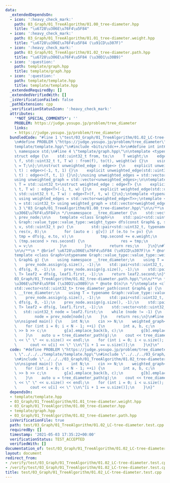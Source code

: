 ```yaml
---
data:
  _extendedDependsOn:
  - icon: ':heavy_check_mark:'
    path: 03_Graph/01_TreeAlgorithm/01.00_tree-diameter.hpp
    title: "\u6728\u306E\u76F4\u5F84"
  - icon: ':heavy_check_mark:'
    path: 03_Graph/01_TreeAlgorithm/01.01_tree-diameter.weight.hpp
    title: "\u6728\u306E\u76F4\u5F84 (\u91CD\u307F)"
  - icon: ':heavy_check_mark:'
    path: 03_Graph/01_TreeAlgorithm/01.02_tree-diameter.path.hpp
    title: "\u6728\u306E\u76F4\u5F84 (\u30D1\u30B9)"
  - icon: ':question:'
    path: template/graph.hpp
    title: template/graph.hpp
  - icon: ':question:'
    path: template/template.hpp
    title: template/template.hpp
  _extendedRequiredBy: []
  _extendedVerifiedWith: []
  _isVerificationFailed: false
  _pathExtension: cpp
  _verificationStatusIcon: ':heavy_check_mark:'
  attributes:
    '*NOT_SPECIAL_COMMENTS*': ''
    PROBLEM: https://judge.yosupo.jp/problem/tree_diameter
    links:
    - https://judge.yosupo.jp/problem/tree_diameter
  bundledCode: "#line 1 \"test/03_Graph/01_TreeAlgorithm/01.02_LC-tree-diameter.test.cpp\"\
    \n#define PROBLEM \"https://judge.yosupo.jp/problem/tree_diameter\"\n#line 1 \"\
    template/template.hpp\"\n#include <bits/stdc++.h>\n#define int int64_t\nusing\
    \ namespace std;\n#line 4 \"template/graph.hpp\"\n\ntemplate <typename T = std::uint32_t>\n\
    struct edge {\n    std::uint32_t from, to;\n    T weight;\n    edge(std::uint32_t\
    \ f, std::uint32_t t, T w) : from(f), to(t), weight(w) {}\n    using weight_type\
    \ = T;\n};\n\nstruct unweighted_edge : edge<> {\n    explicit unweighted_edge(std::uint32_t\
    \ t) : edge<>(-1, t, 1) {}\n    explicit unweighted_edge(std::uint32_t f, std::uint32_t\
    \ t) : edge<>(f, t, 1) {}\n};\nusing unweighted_edges = std::vector<unweighted_edge>;\n\
    using unweighted_graph = std::vector<unweighted_edges>;\n\ntemplate <typename\
    \ T = std::uint32_t>\nstruct weighted_edge : edge<T> {\n    explicit weighted_edge(std::uint32_t\
    \ t, T w) : edge<T>(-1, t, w) {}\n    explicit weighted_edge(std::uint32_t f,\
    \ std::uint32_t t, T w) : edge<T>(f, t, w) {}\n};\ntemplate <typename T = std::uint32_t>\
    \ using weighted_edges = std::vector<weighted_edge<T>>;\ntemplate <typename T\
    \ = std::uint32_t> using weighted_graph = std::vector<weighted_edges<T>>;\n#line\
    \ 3 \"03_Graph/01_TreeAlgorithm/01.00_tree-diameter.hpp\"\n\n/**\n * @brief \u6728\
    \u306E\u76F4\u5F84\n */\nnamespace __tree_diameter {\n    std::vector<std::uint32_t>\
    \ prev_node;\n\n    template <class Graph>\n    std::pair<std::uint32_t, typename\
    \ Graph::value_type::value_type::weight_type> dfs(const Graph& g, std::uint32_t\
    \ v, std::uint32_t pv) {\n        std::pair<std::uint32_t, typename Graph::value_type::value_type::weight_type>\
    \ res(v, 0);\n        for (auto e : g[v]) if (e.to != pv) {\n            auto\
    \ tmp = dfs(g, e.to, v);\n            tmp.second += e.weight;\n            if\
    \ (tmp.second > res.second) {\n                res = tmp;\n                prev_node[e.to]\
    \ = v;\n            }\n        }\n        return res;\n    }\n}\n#line 3 \"03_Graph/01_TreeAlgorithm/01.01_tree-diameter.weight.hpp\"\
    \n\n/**\n * @brief \u6728\u306E\u76F4\u5F84 (\u91CD\u307F)\n * @note O(n)\n */\n\
    template <class Graph>\ntypename Graph::value_type::value_type::weight_type tree_diameter_weight(const\
    \ Graph& g) {\n    using namespace __tree_diameter;\n    using T = typename Graph::value_type::value_type::weight_type;\n\
    \    prev_node.assign(g.size(), -1);\n    std::pair<std::uint32_t, T> leaf1 =\
    \ dfs(g, 0, -1);\n    prev_node.assign(g.size(), -1);\n    std::pair<std::uint32_t,\
    \ T> leaf2 = dfs(g, leaf1.first, -1);\n    return leaf2.second;\n}\n#line 3 \"\
    03_Graph/01_TreeAlgorithm/01.02_tree-diameter.path.hpp\"\n\n/**\n * @brief \u6728\
    \u306E\u76F4\u5F84 (\u30D1\u30B9)\n * @note O(n)\n */\ntemplate <class Graph>\n\
    std::vector<std::uint32_t> tree_diameter_path(const Graph& g) {\n    using namespace\
    \ __tree_diameter;\n    using T = typename Graph::value_type::value_type::weight_type;\n\
    \    prev_node.assign(g.size(), -1);\n    std::pair<std::uint32_t, T> leaf1 =\
    \ dfs(g, 0, -1);\n    prev_node.assign(g.size(), -1);\n    std::pair<std::uint32_t,\
    \ T> leaf2 = dfs(g, leaf1.first, -1);\n    std::vector<std::uint32_t> res;\n \
    \   std::uint32_t node = leaf2.first;\n    while (node != -1) {\n        res.emplace_back(node);\n\
    \        node = prev_node[node];\n    }\n    return res;\n}\n#line 5 \"test/03_Graph/01_TreeAlgorithm/01.02_LC-tree-diameter.test.cpp\"\
    \n\nsigned main() {\n    int N;\n    cin >> N;\n    weighted_graph<int> g(N);\n\
    \    for (int i = 0; i < N - 1; ++i) {\n        int a, b, c;\n        cin >> a\
    \ >> b >> c;\n        g[a].emplace_back(b, c);\n        g[b].emplace_back(a, c);\n\
    \    }\n    auto u = tree_diameter_path(g);\n    cout << tree_diameter_weight(g)\
    \ << \" \" << u.size() << endl;\n    for (int i = 0; i < u.size(); ++i) {\n  \
    \      cout << u[i] << \" \\n\"[i + 1 == u.size()];\n    }\n}\n"
  code: "#define PROBLEM \"https://judge.yosupo.jp/problem/tree_diameter\"\n#include\
    \ \"../../../template/template.hpp\"\n#include \"../../../03_Graph/01_TreeAlgorithm/01.01_tree-diameter.weight.hpp\"\
    \n#include \"../../../03_Graph/01_TreeAlgorithm/01.02_tree-diameter.path.hpp\"\
    \n\nsigned main() {\n    int N;\n    cin >> N;\n    weighted_graph<int> g(N);\n\
    \    for (int i = 0; i < N - 1; ++i) {\n        int a, b, c;\n        cin >> a\
    \ >> b >> c;\n        g[a].emplace_back(b, c);\n        g[b].emplace_back(a, c);\n\
    \    }\n    auto u = tree_diameter_path(g);\n    cout << tree_diameter_weight(g)\
    \ << \" \" << u.size() << endl;\n    for (int i = 0; i < u.size(); ++i) {\n  \
    \      cout << u[i] << \" \\n\"[i + 1 == u.size()];\n    }\n}"
  dependsOn:
  - template/template.hpp
  - 03_Graph/01_TreeAlgorithm/01.01_tree-diameter.weight.hpp
  - 03_Graph/01_TreeAlgorithm/01.00_tree-diameter.hpp
  - template/graph.hpp
  - 03_Graph/01_TreeAlgorithm/01.02_tree-diameter.path.hpp
  isVerificationFile: true
  path: test/03_Graph/01_TreeAlgorithm/01.02_LC-tree-diameter.test.cpp
  requiredBy: []
  timestamp: '2021-05-03 17:35:22+00:00'
  verificationStatus: TEST_ACCEPTED
  verifiedWith: []
documentation_of: test/03_Graph/01_TreeAlgorithm/01.02_LC-tree-diameter.test.cpp
layout: document
redirect_from:
- /verify/test/03_Graph/01_TreeAlgorithm/01.02_LC-tree-diameter.test.cpp
- /verify/test/03_Graph/01_TreeAlgorithm/01.02_LC-tree-diameter.test.cpp.html
title: test/03_Graph/01_TreeAlgorithm/01.02_LC-tree-diameter.test.cpp
---
```

